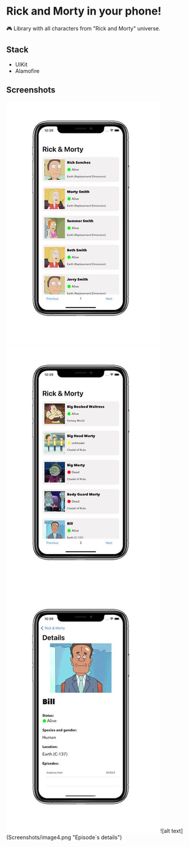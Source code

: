 # Rick and Morty in your phone!
🎮 Library with all characters from "Rick and Morty" universe.

## Stack
* UIKit
* Alamofire

## Screenshots
![alt text](Screenshots/image1.png "All characters(Page 1)")![alt text](Screenshots/image2.png "All characters(Page 3)")
![alt text](Screenshots/image3.png "Character`s details")![alt text](Screenshots/image4.png "Episode`s details")
